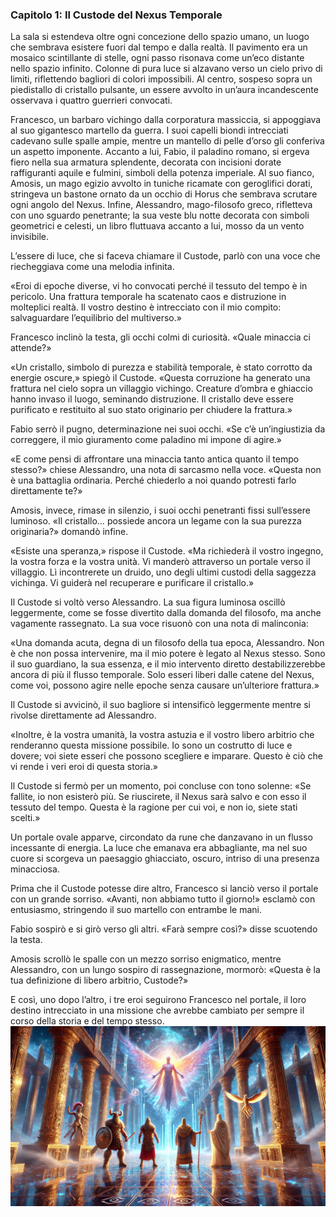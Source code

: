 ### Capitolo 1: Il Custode del Nexus Temporale

La sala si estendeva oltre ogni concezione dello spazio umano, un luogo che sembrava esistere fuori dal tempo e dalla realtà. Il pavimento era un mosaico scintillante di stelle, ogni passo risonava come un’eco distante nello spazio infinito. Colonne di pura luce si alzavano verso un cielo privo di limiti, riflettendo bagliori di colori impossibili. Al centro, sospeso sopra un piedistallo di cristallo pulsante, un essere avvolto in un’aura incandescente osservava i quattro guerrieri convocati.

Francesco, un barbaro vichingo dalla corporatura massiccia, si appoggiava al suo gigantesco martello da guerra. I suoi capelli biondi intrecciati cadevano sulle spalle ampie, mentre un mantello di pelle d’orso gli conferiva un aspetto imponente. Accanto a lui, Fabio, il paladino romano, si ergeva fiero nella sua armatura splendente, decorata con incisioni dorate raffiguranti aquile e fulmini, simboli della potenza imperiale. Al suo fianco, Amosis, un mago egizio avvolto in tuniche ricamate con geroglifici dorati, stringeva un bastone ornato da un occhio di Horus che sembrava scrutare ogni angolo del Nexus. Infine, Alessandro, mago-filosofo greco, rifletteva con uno sguardo penetrante; la sua veste blu notte decorata con simboli geometrici e celesti, un libro fluttuava accanto a lui, mosso da un vento invisibile.

L’essere di luce, che si faceva chiamare il Custode, parlò con una voce che riecheggiava come una melodia infinita.

«Eroi di epoche diverse, vi ho convocati perché il tessuto del tempo è in pericolo. Una frattura temporale ha scatenato caos e distruzione in molteplici realtà. Il vostro destino è intrecciato con il mio compito: salvaguardare l’equilibrio del multiverso.»

Francesco inclinò la testa, gli occhi colmi di curiosità. «Quale minaccia ci attende?»

«Un cristallo, simbolo di purezza e stabilità temporale, è stato corrotto da energie oscure,» spiegò il Custode. «Questa corruzione ha generato una frattura nel cielo sopra un villaggio vichingo. Creature d’ombra e ghiaccio hanno invaso il luogo, seminando distruzione. Il cristallo deve essere purificato e restituito al suo stato originario per chiudere la frattura.»

Fabio serrò il pugno, determinazione nei suoi occhi. «Se c’è un’ingiustizia da correggere, il mio giuramento come paladino mi impone di agire.»

«E come pensi di affrontare una minaccia tanto antica quanto il tempo stesso?» chiese Alessandro, una nota di sarcasmo nella voce. «Questa non è una battaglia ordinaria. Perché chiederlo a noi quando potresti farlo direttamente te?»

Amosis, invece, rimase in silenzio, i suoi occhi penetranti fissi sull’essere luminoso. «Il cristallo… possiede ancora un legame con la sua purezza originaria?» domandò infine.

«Esiste una speranza,» rispose il Custode. «Ma richiederà il vostro ingegno, la vostra forza e la vostra unità. Vi manderò attraverso un portale verso il villaggio. Lì incontrerete un druido, uno degli ultimi custodi della saggezza vichinga. Vi guiderà nel recuperare e purificare il cristallo.»

Il Custode si voltò verso Alessandro. La sua figura luminosa oscillò leggermente, come se fosse divertito dalla domanda del filosofo, ma anche vagamente rassegnato. La sua voce risuonò con una nota di malinconia:

«Una domanda acuta, degna di un filosofo della tua epoca, Alessandro. Non è che non possa intervenire, ma il mio potere è legato al Nexus stesso. Sono il suo guardiano, la sua essenza, e il mio intervento diretto destabilizzerebbe ancora di più il flusso temporale. Solo esseri liberi dalle catene del Nexus, come voi, possono agire nelle epoche senza causare un’ulteriore frattura.»

Il Custode si avvicinò, il suo bagliore si intensificò leggermente mentre si rivolse direttamente ad Alessandro.

«Inoltre, è la vostra umanità, la vostra astuzia e il vostro libero arbitrio che renderanno questa missione possibile. Io sono un costrutto di luce e dovere; voi siete esseri che possono scegliere e imparare. Questo è ciò che vi rende i veri eroi di questa storia.»

Il Custode si fermò per un momento, poi concluse con tono solenne: «Se fallite, io non esisterò più. Se riuscirete, il Nexus sarà salvo e con esso il tessuto del tempo. Questa è la ragione per cui voi, e non io, siete stati scelti.»

Un portale ovale apparve, circondato da rune che danzavano in un flusso incessante di energia. La luce che emanava era abbagliante, ma nel suo cuore si scorgeva un paesaggio ghiacciato, oscuro, intriso di una presenza minacciosa.

Prima che il Custode potesse dire altro, Francesco si lanciò verso il portale con un grande sorriso. «Avanti, non abbiamo tutto il giorno!» esclamò con entusiasmo, stringendo il suo martello con entrambe le mani.

Fabio sospirò e si girò verso gli altri. «Farà sempre così?» disse scuotendo la testa.

Amosis scrollò le spalle con un mezzo sorriso enigmatico, mentre Alessandro, con un lungo sospiro di rassegnazione, mormorò: «Questa è la tua definizione di libero arbitrio, Custode?»

E così, uno dopo l’altro, i tre eroi seguirono Francesco nel portale, il loro destino intrecciato in una missione che avrebbe cambiato per sempre il corso della storia e del tempo stesso.
![l'incontro](https://raw.githubusercontent.com/KeyserDSoze/I4Eroi/refs/heads/main/images/01.webp)